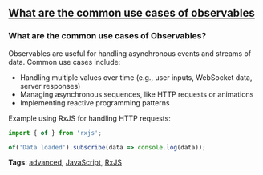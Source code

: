 ## [What are the common use cases of observables](#what-are-the-common-use-cases-of-observables)

### What are the common use cases of Observables?

Observables are useful for handling asynchronous events and streams of data. Common use cases include:

- Handling multiple values over time (e.g., user inputs, WebSocket data, server responses)
- Managing asynchronous sequences, like HTTP requests or animations
- Implementing reactive programming patterns

Example using RxJS for handling HTTP requests:

```javascript
import { of } from 'rxjs';

of('Data loaded').subscribe(data => console.log(data));
```

**Tags**: [advanced](./level/advanced), [JavaScript](./theme/javascript), [RxJS](./theme/rxjs)


